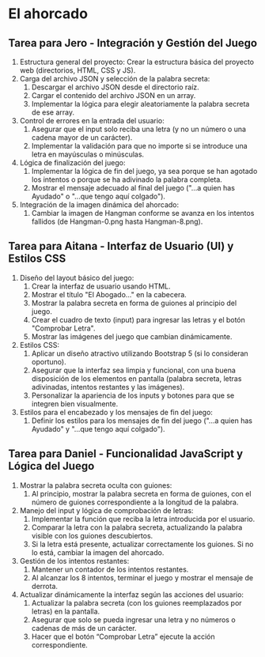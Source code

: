 # El ahorcado

## Tarea para Jero - Integración y Gestión del Juego

1. Estructura general del proyecto: Crear la estructura básica del proyecto web (directorios, HTML, CSS y JS).
2. Carga del archivo JSON y selección de la palabra secreta:
   1. Descargar el archivo JSON desde el directorio raíz.
   2. Cargar el contenido del archivo JSON en un array.
   3. Implementar la lógica para elegir aleatoriamente la palabra secreta de ese array.
3. Control de errores en la entrada del usuario:
   1. Asegurar que el input solo reciba una letra (y no un número o una cadena mayor de un carácter).
   2. Implementar la validación para que no importe si se introduce una letra en mayúsculas o minúsculas.
4. Lógica de finalización del juego:
   1. Implementar la lógica de fin del juego, ya sea porque se han agotado los intentos o porque se ha adivinado la palabra completa.
   2. Mostrar el mensaje adecuado al final del juego ("...a quien has Ayudado" o "...que tengo aquí colgado").
5. Integración de la imagen dinámica del ahorcado:
   1. Cambiar la imagen de Hangman conforme se avanza en los intentos fallidos (de Hangman-0.png hasta Hangman-8.png).

## Tarea para Aitana - Interfaz de Usuario (UI) y Estilos CSS

1. Diseño del layout básico del juego:
   1. Crear la interfaz de usuario usando HTML.
   2. Mostrar el título "El Abogado..." en la cabecera.
   3. Mostrar la palabra secreta en forma de guiones al principio del juego.
   4. Crear el cuadro de texto (input) para ingresar las letras y el botón "Comprobar Letra".
   5. Mostrar las imágenes del juego que cambian dinámicamente.
2. Estilos CSS:
   1. Aplicar un diseño atractivo utilizando Bootstrap 5 (si lo consideran oportuno).
   2. Asegurar que la interfaz sea limpia y funcional, con una buena disposición de los elementos en pantalla (palabra secreta, letras adivinadas, intentos restantes y las imágenes).
   3. Personalizar la apariencia de los inputs y botones para que se integren bien visualmente.
3. Estilos para el encabezado y los mensajes de fin del juego:
   1. Definir los estilos para los mensajes de fin del juego ("...a quien has Ayudado" y "...que tengo aquí colgado").

## Tarea para Daniel - Funcionalidad JavaScript y Lógica del Juego

1. Mostrar la palabra secreta oculta con guiones:
   1. Al principio, mostrar la palabra secreta en forma de guiones, con el número de guiones correspondiente a la longitud de la palabra.
2. Manejo del input y lógica de comprobación de letras:
   1. Implementar la función que reciba la letra introducida por el usuario.
   2. Comparar la letra con la palabra secreta, actualizando la palabra visible con los guiones descubiertos.
   3. Si la letra está presente, actualizar correctamente los guiones. Si no lo está, cambiar la imagen del ahorcado.
3. Gestión de los intentos restantes:
   1. Mantener un contador de los intentos restantes.
   2. Al alcanzar los 8 intentos, terminar el juego y mostrar el mensaje de derrota.
4. Actualizar dinámicamente la interfaz según las acciones del usuario:
   1. Actualizar la palabra secreta (con los guiones reemplazados por letras) en la pantalla.
   2. Asegurar que solo se pueda ingresar una letra y no números o cadenas de más de un carácter.
   3. Hacer que el botón “Comprobar Letra” ejecute la acción correspondiente.
